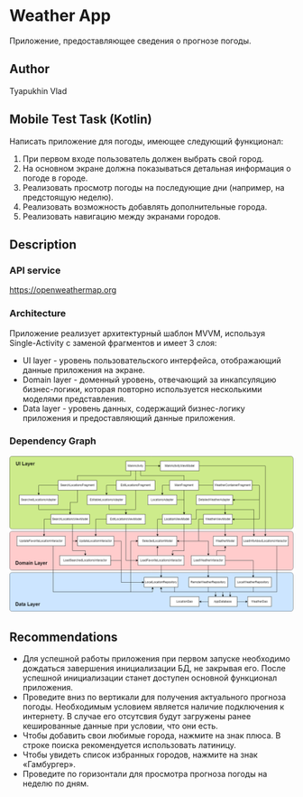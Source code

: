 # Weather App

Приложение, предоставляющее сведения о прогнозе погоды.

## Author

Tyapukhin Vlad

## Mobile Test Task (Kotlin)

Написать приложение для погоды, имеющее следующий функционал:

1. При первом входе пользователь должен выбрать свой город.
2. На основном экране должна показываться детальная информация о погоде в городе.
3. Реализовать просмотр погоды на последующие дни (например, на предстоящую неделю).
4. Реализовать возможность добавлять дополнительные города.
5. Реализовать навигацию между экранами городов.

## Description

### API service

https://openweathermap.org

### Architecture

Приложение реализует архитектурный шаблон MVVM, используя Single-Activity с заменой фрагментов и имеет 3 слоя:

* UI layer - уровень пользовательского интерфейса, отображающий данные приложения на экране.
* Domain layer - доменный уровень, отвечающий за инкапсуляцию бизнес-логики, которая повторно используется несколькими моделями представления.
* Data layer - уровень данных, содержащий бизнес-логику приложения и предоставляющий данные приложения.

### Dependency Graph

![alt text](graphics/Dependency_graph.png)

## Recommendations

* Для успешной работы приложения при первом запуске необходимо дождаться завершения инициализации БД, не закрывая его. После успешной инициализации станет доступен основной функционал приложения.
* Проведите вниз по вертикали для получения актуального прогноза погоды. Необходимым условием является наличие подключения к интернету. В случае его отсутсвия будут загружены ранее кешированные данные при условии, что они есть. 
* Чтобы добавить свои любимые города, нажмите на знак плюса. В строке поиска рекомендуется использовать латиницу.
* Чтобы увидеть список избранных городов, нажмите на знак «Гамбургер».
* Проведите по горизонтали для просмотра прогноза погоды на неделю по дням.